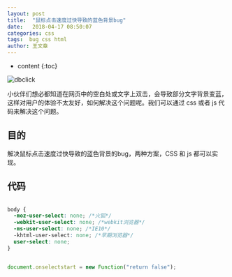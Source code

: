 ```yaml
---
layout: post
title:  "鼠标点击速度过快导致的蓝色背景bug"
date:   2018-04-17 08:50:07
categories: css
tags:  bug css html
author: 王文章
---
```


* content
{:toc}

![dbclick](https://i.loli.net/2018/04/21/5adaa0eb7b6d0.gif)

小伙伴们想必都知道在网页中的空白处或文字上双击，会导致部分文字背景变蓝，这样对用户的体验不太友好，如何解决这个问题呢。我们可以通过 css 或者 js 代码来解决这个问题。





## 目的

解决鼠标点击速度过快导致的蓝色背景的bug，两种方案，CSS 和 js 都可以实现。

## 代码

```css
 
body {
  -moz-user-select: none; /*火狐*/
  -webkit-user-select: none; /*webkit浏览器*/
  -ms-user-select: none; /*IE10*/
  -khtml-user-select: none; /*早期浏览器*/
  user-select: none;
}

```

```js

document.onselectstart = new Function("return false");

```
